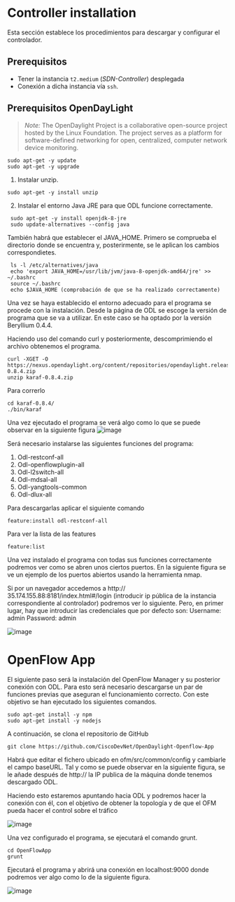 # Controller installation

Esta sección establece los procedimientos para descargar y configurar el controlador.

## Prerequisitos

- Tener la instancia `t2.medium` (*SDN-Controller*) desplegada
- Conexión a dicha instancia vía `ssh`.

## Prerequisitos OpenDayLight

> *Note:* The OpenDaylight Project is a collaborative open-source project hosted by the Linux Foundation. The project serves as a platform for software-defined networking for open, centralized, computer network device monitoring.

```console
sudo apt-get -y update
sudo apt-get -y upgrade
```

1. Instalar unzip.

```console
sudo apt-get -y install unzip
```

2. Instalar el entorno Java JRE para que ODL funcione correctamente.

```console
 sudo apt-get -y install openjdk-8-jre
 sudo update-alternatives --config java
```

También habrá que establecer el JAVA_HOME. Primero se comprueba el directorio donde se encuentra y, posterirmente, se le aplican los cambios correspondietes.

```
 ls -l /etc/alternatives/java
 echo 'export JAVA_HOME=/usr/lib/jvm/java-8-openjdk-amd64/jre' >> ~/.bashrc
 source ~/.bashrc
 echo $JAVA_HOME (comprobación de que se ha realizado correctamente)
```

Una vez se haya establecido el entorno adecuado para el programa se procede con la instalación. Desde la página de ODL se escoge la versión de programa que se va a utilizar. En este caso se ha optado por la versión Beryllium 0.4.4. 

Haciendo uso del comando curl y posteriormente, descomprimiendo el archivo obtenemos el programa. 

```
curl -XGET -O https://nexus.opendaylight.org/content/repositories/opendaylight.release/org/opendaylight/integration/karaf/0.8.4/karaf-0.8.4.zip
unzip karaf-0.8.4.zip
```
Para correrlo

```
cd karaf-0.8.4/
./bin/karaf
```

Una vez ejecutado el programa se verá algo como lo que se puede observar en la siguiente figura
![image](https://user-images.githubusercontent.com/98832318/192136479-6ceabe3f-ecfd-40ab-9ae7-b1e2d9389a48.png)

Será necesario instalarse las siguientes funciones del programa:
  1. Odl-restconf-all
  2. Odl-openflowplugin-all
  3. Odl-l2switch-all
  3. Odl-mdsal-all
  4. Odl-yangtools-common
  5. Odl-dlux-all

Para descargarlas aplicar el siguiente comando
```
feature:install odl-restconf-all
```
Para ver la lista de las features

```
feature:list
```

Una vez instalado el programa con todas sus funciones correctamente podremos ver como se abren unos ciertos puertos. En la siguiente figura se ve un ejemplo de los puertos abiertos usando la herramienta nmap.

Si por un navegador accedemos a http:// 35.174.155.88:8181/index.html#/login (introducir ip pública de la instancia correspondiente al controlador) podremos ver lo siguiente. Pero, en primer lugar, hay que introducir las credenciales que por defecto son:
Username: admin
Password: admin

![image](https://user-images.githubusercontent.com/98832318/192136488-7e166ea5-fba4-42c7-a765-0332f6d96499.png)

# OpenFlow App

El siguiente paso será la instalación del OpenFlow Manager y su posterior conexión con ODL. Para esto será necesario descargarse un par de funciones previas que aseguran el funcionamiento correcto. Con este objetivo se han ejecutado los siguientes comandos.

```
sudo apt-get install -y npm
sudo apt-get install -y nodejs
```

A continuación, se clona el repositorio de GitHub

```
git clone https://github.com/CiscoDevNet/OpenDaylight-Openflow-App
```

Habrá que editar el fichero ubicado en ofm/src/common/config y cambiarle el campo baseURL. Tal y como se puede observar en la siguiente figura, se le añade  después de http:// la IP publica de la máquina donde tenemos descargado ODL. 

Haciendo esto estaremos apuntando hacia ODL y podremos hacer la conexión con él, con el objetivo de obtener la topología y de que el OFM pueda hacer el control sobre el tráfico

![image](https://user-images.githubusercontent.com/98832318/192136644-6594b676-d92a-4856-8df8-870812f2ccde.png)

Una vez configurado el programa, se ejecutará el comando grunt.

```
cd OpenFlowApp
grunt
```
Ejecutará el programa y abrirá una conexión en localhost:9000 donde podremos ver algo como lo de la siguiente figura.

![image](https://user-images.githubusercontent.com/98832318/192136666-20fab8e6-651a-4d88-b4d8-2cfd1fe458e8.png)
